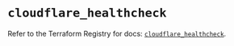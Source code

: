 # `cloudflare_healthcheck`

Refer to the Terraform Registry for docs: [`cloudflare_healthcheck`](https://registry.terraform.io/providers/cloudflare/cloudflare/5.5.0/docs/resources/healthcheck).
